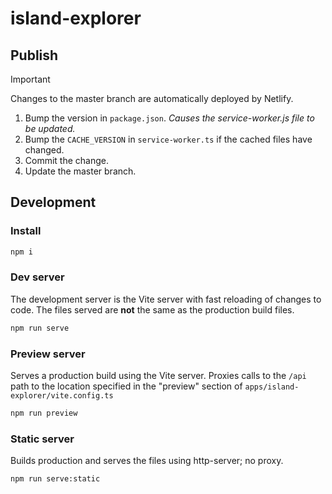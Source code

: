 # island-explorer

## Publish

> [!IMPORTANT]
> Changes to the master branch are automatically deployed by Netlify.

1. Bump the version in `package.json`. _Causes the service-worker.js file to be updated._
1. Bump the `CACHE_VERSION` in `service-worker.ts` if the cached files have changed.
1. Commit the change.
1. Update the master branch.

## Development

### Install

```sh
npm i
```

### Dev server

The development server is the Vite server with fast reloading of changes to code. The files served
are **not** the same as the production build files.

```sh
npm run serve
```

### Preview server

Serves a production build using the Vite server. Proxies calls to the `/api` path to the location
specified in the "preview" section of `apps/island-explorer/vite.config.ts`

```sh
npm run preview
```

### Static server

Builds production and serves the files using http-server; no proxy.

```sh
npm run serve:static
```

